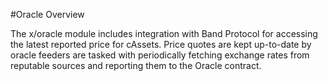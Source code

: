 #Oracle Overview

The x/oracle module includes integration with Band Protocol for accessing the latest reported price for cAssets. Price quotes are kept up-to-date by oracle feeders are tasked with periodically fetching exchange rates from reputable sources and reporting them to the Oracle contract.
